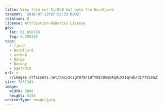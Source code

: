 ```yaml
---
title: View from our AirBnB hut onto the Nordfjord
takenAt: '2018-07-23T07:55:33.000Z'
rotation: 0
license: Attribution-NoDerivs License
geo:
  lat: 61.858708
  lng: 6.768316
tags:
  - fjord
  - Nordfjord
  - airbnb
  - Norge
  - Norway
  - bgotrd18
url: >-
  //images.ctfassets.net/bncv3c2gt878/19fYWZh0sq0AqHiXXIqrwb/dc77558a278e8ef4b98c52a94e27a5e3/view-from-our-airbnb-hut-onto-the-nordfjord_43811269142_o
size: 7851343
image:
  width: 3006
  height: 5344
contentType: image/jpeg
---
```


